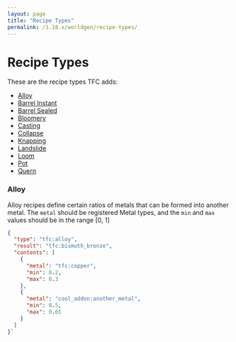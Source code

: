 ```yaml
---
layout: page
title: "Recipe Types"
permalink: /1.18.x/worldgen/recipe-types/
---
```


# Recipe Types

These are the recipe types TFC adds:

- [Alloy](#alloy)
- [Barrel Instant](#barrel-instant)
- [Barrel Sealed](#barrel-sealed)
- [Bloomery](#bloomery)
- [Casting](#casting)
- [Collapse](#collapse)
- [Knapping](#knapping)
- [Landslide](#landslide)
- [Loom](#loom)
- [Pot](#pot)
- [Quern](#quern)

### Alloy

Alloy recipes define certain ratios of metals that can be formed into another metal.
The `metal` should be registered Metal types, and the `min` and `max` values should be in the range [0, 1]

```json
{
  "type": "tfc:alloy",
  "result": "tfc:bismuth_bronze",
  "contents": [
    {
      "metal": "tfc:copper",
      "min": 0.2,
      "max": 0.3
    },
    {
      "metal": "cool_addon:another_metal",
      "min": 0.5,
      "max": 0.65
    }
  ]
}`